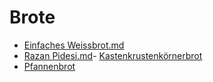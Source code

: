 # Brote

- [Einfaches Weissbrot.md](brote/EinfachesWeissbrot.md)
- [Razan Pidesi.md](brote/RamazanPidesi.md)- [Kastenkrustenkörnerbrot](Kastenkrustenkörnerbrot.md)
- [Pfannenbrot](Pfannenbrot.md)
